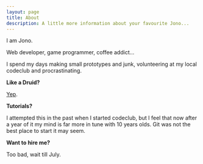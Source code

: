 ```yaml
---
layout: page
title: About
description: A little more information about your favourite Jono...
---
```


I am Jono.

Web developer, game programmer, coffee addict...

I spend my days making small prototypes and junk, volunteering at my local codeclub and procrastinating.

**Like a Druid?**

<a href="http://druidjono.com">Yep</a>.

**Tutorials?**

I attempted this in the past when I started codeclub, but I feel that now after a year of it my mind is far more in tune with 10 years olds. Git was not the best place to start it may seem.

**Want to hire me?**

Too bad, wait till July.

<!--<span style="font-size:11px">Bitcoin : <a href="bitcoin:1CXkgx881fC9EVkA4pyW2dqqZc9ETZSMRE?label=Jono%20says%20thanks!">1CXkgx881fC9EVkA4pyW2dqqZc9ETZSMRE</a></span>-->
